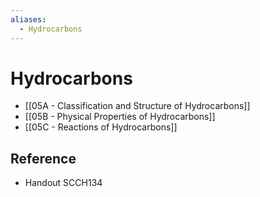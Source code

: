 ```yaml
---
aliases:
  - Hydrocarbons
---
```


# Hydrocarbons

- [[05A - Classification and Structure of Hydrocarbons]]
- [[05B - Physical Properties of Hydrocarbons]]
- [[05C - Reactions of Hydrocarbons]]

## Reference

- Handout SCCH134
